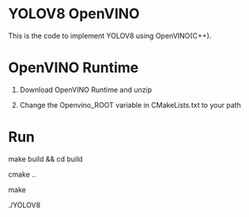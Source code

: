 # YOLOV8 OpenVINO
This is the code to implement YOLOV8 using OpenVINO(C++).

# OpenVINO Runtime
1. Download OpenVINO Runtime and unzip

2. Change the Openvino_ROOT variable in CMakeLists.txt to your path

# Run

make build && cd build

cmake ..

make

./YOLOV8
